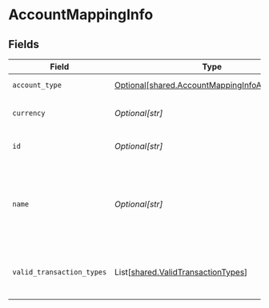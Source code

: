 # AccountMappingInfo


## Fields

| Field                                                                                                  | Type                                                                                                   | Required                                                                                               | Description                                                                                            | Example                                                                                                |
| ------------------------------------------------------------------------------------------------------ | ------------------------------------------------------------------------------------------------------ | ------------------------------------------------------------------------------------------------------ | ------------------------------------------------------------------------------------------------------ | ------------------------------------------------------------------------------------------------------ |
| `account_type`                                                                                         | [Optional[shared.AccountMappingInfoAccountType]](../../models/shared/accountmappinginfoaccounttype.md) | :heavy_minus_sign:                                                                                     | Type of the account.                                                                                   | Expense                                                                                                |
| `currency`                                                                                             | *Optional[str]*                                                                                        | :heavy_minus_sign:                                                                                     | Currency of the account.                                                                               | GBP                                                                                                    |
| `id`                                                                                                   | *Optional[str]*                                                                                        | :heavy_minus_sign:                                                                                     | Unique identifier of account.                                                                          | 6                                                                                                      |
| `name`                                                                                                 | *Optional[str]*                                                                                        | :heavy_minus_sign:                                                                                     | Name of the account as it appears in the companies accounting software.                                | Purchases                                                                                              |
| `valid_transaction_types`                                                                              | List[[shared.ValidTransactionTypes](../../models/shared/validtransactiontypes.md)]                     | :heavy_minus_sign:                                                                                     | Supported transaction types for the account.                                                           | Payment                                                                                                |